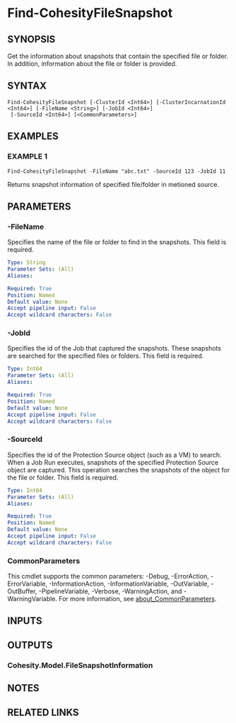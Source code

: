 # Find-CohesityFileSnapshot

## SYNOPSIS
Get the information about snapshots that contain the specified file or folder. In addition, information about the file or folder is provided.

## SYNTAX

```
Find-CohesityFileSnapshot [-ClusterId <Int64>] [-ClusterIncarnationId <Int64>] [-FileName <String>] [-JobId <Int64>]
 [-SourceId <Int64>] [<CommonParameters>]
```

## EXAMPLES

### EXAMPLE 1
```
Find-CohesityFileSnapshot -FileName "abc.txt" -SourceId 123 -JobId 11
```

Returns snapshot information of specified file/folder in metioned source.

## PARAMETERS

### -FileName
Specifies the name of the file or folder to find in the snapshots.
This field is required.

```yaml
Type: String
Parameter Sets: (All)
Aliases:

Required: True
Position: Named
Default value: None
Accept pipeline input: False
Accept wildcard characters: False
```

### -JobId
Specifies the id of the Job that captured the snapshots.
These snapshots are searched for the specified files or folders.
This field is required.

```yaml
Type: Int64
Parameter Sets: (All)
Aliases:

Required: True
Position: Named
Default value: None
Accept pipeline input: False
Accept wildcard characters: False
```

### -SourceId
Specifies the id of the Protection Source object (such as a VM) to search.
When a Job Run executes, snapshots of the specified Protection Source
object are captured. This operation searches the snapshots of the
object for the file or folder. This field is required.

```yaml
Type: Int64
Parameter Sets: (All)
Aliases:

Required: True
Position: Named
Default value: None
Accept pipeline input: False
Accept wildcard characters: False
```

### CommonParameters
This cmdlet supports the common parameters: -Debug, -ErrorAction, -ErrorVariable, -InformationAction, -InformationVariable, -OutVariable, -OutBuffer, -PipelineVariable, -Verbose, -WarningAction, and -WarningVariable. For more information, see [about_CommonParameters](http://go.microsoft.com/fwlink/?LinkID=113216).

## INPUTS

## OUTPUTS

### Cohesity.Model.FileSnapshotInformation
## NOTES

## RELATED LINKS
